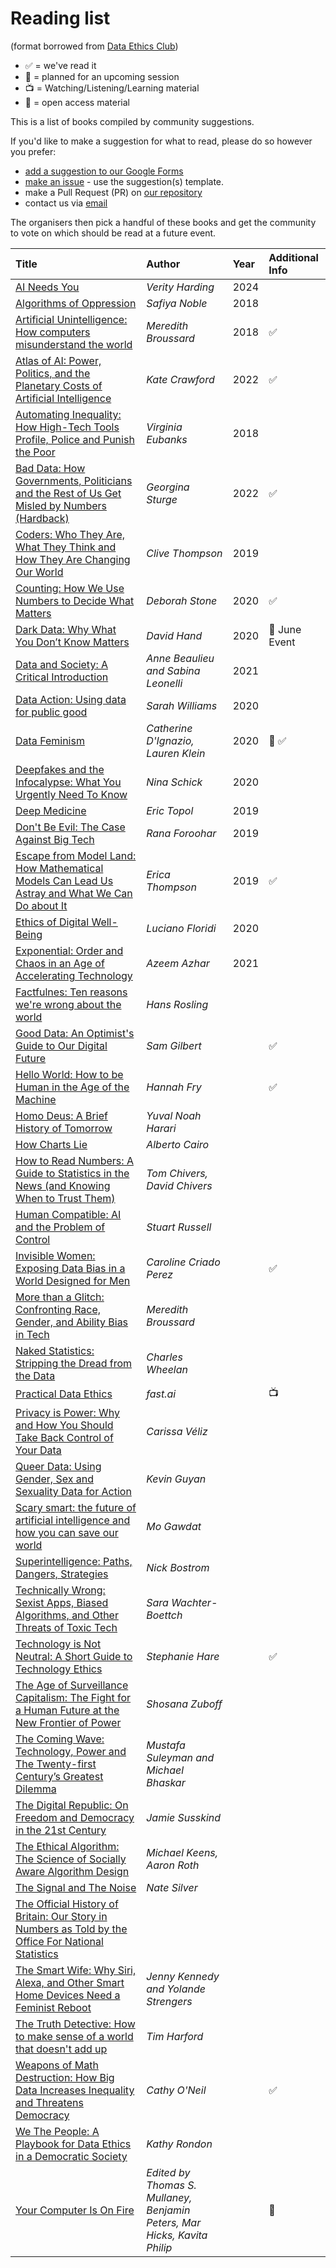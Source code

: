 # Reading list

(format borrowed from [Data Ethics Club](https://github.com/very-good-science/data-ethics-club))

- ✅ = we've read it
- 📅 = planned for an upcoming session
- 📺 = Watching/Listening/Learning material
- 💸 = open access material

This is a list of books compiled by community suggestions.

If you'd like to make a suggestion for what to read, please do so however you prefer:

* [add a suggestion to our Google Forms](https://forms.gle/qvNVX1681hkW62Lj9)
* [make an issue](https://github.com/ukgovdatascience/data-ethics-and-society-reading-group/issues/new/choose) - use the suggestion(s) template.
* make a Pull Request (PR) on [our repository](https://github.com/ukgovdatascience/data-ethics-and-society-reading-group)
* contact us via [email](mailto:xgov-data-ethics@proton.me)

The organisers then pick a handful of these books and get the community to vote on which should be read at a future event.

| Title | Author | Year | Additional Info |
|:--|:--|:--|:--|
| [AI Needs You](https://press.princeton.edu/books/hardcover/9780691244877/ai-needs-you) | *Verity Harding* | 2024 | |
| [Algorithms of Oppression](https://safiyaunoble.com/research-writing/) | *Safiya Noble* | 2018 | |
| [Artificial Unintelligence: How computers misunderstand the world](https://meredithbroussard.com/books/) | *Meredith Broussard* | 2018 | ✅ |
| [Atlas of AI: Power, Politics, and the Planetary Costs of Artificial Intelligence](https://yalebooks.co.uk/book/9780300264630/atlas-of-ai/) | *Kate Crawford* | 2022 | ✅ |
| [Automating Inequality: How High-Tech Tools Profile, Police and Punish the Poor](https://virginia-eubanks.com/automating-inequality/) | *Virginia Eubanks* | 2018 | |
| [Bad Data: How Governments, Politicians and the Rest of Us Get Misled by Numbers (Hardback)](https://www.hachette.co.uk/titles/georgina-sturge/bad-data/9780349128603/) | *Georgina Sturge* | 2022 | ✅ |
| [Coders: Who They Are, What They Think and How They Are Changing Our World](https://www.clivethompson.net/) | *Clive Thompson* | 2019 | |
| [Counting: How We Use Numbers to Decide What Matters](https://www.goodreads.com/book/show/50489326-counting) | *Deborah Stone* | 2020 | ✅ |
| [Dark Data: Why What You Don’t Know Matters](https://darkdata.website/) | *David Hand* | 2020 | 📅 June Event |
| [Data and Society: A Critical Introduction](https://uk.sagepub.com/en-gb/eur/data-and-society/book269709) | *Anne Beaulieu and Sabina Leonelli* | 2021 | |
| [Data Action: Using data for public good](https://mitpress.mit.edu/9780262545310/data-action/) | *Sarah Williams* | 2020 | |
| [Data Feminism](https://data-feminism.mitpress.mit.edu/) | *Catherine D'Ignazio, Lauren Klein*  | 2020 | 💸 ✅ |
| [Deepfakes and the Infocalypse: What You Urgently Need To Know](https://ninaschick.org/deepfakes/) | *Nina Schick* | 2020 | |
| [Deep Medicine](https://drerictopol.com/portfolio/deep-medicine/) | *Eric Topol* | 2019 | |
| [Don't Be Evil: The Case Against Big Tech](https://www.ranaforoohar.com/dontbeevil) | *Rana Foroohar* | 2019 | |
| [Escape from Model Land: How Mathematical Models Can Lead Us Astray and What We Can Do about It](https://www.ericathompson.co.uk/books/) | *Erica Thompson* | 2019 | ✅ |
| [Ethics of Digital Well-Being](https://link.springer.com/book/10.1007/978-3-030-50585-1) | *Luciano Floridi* | 2020 | |
| [Exponential: Order and Chaos in an Age of Accelerating Technology](https://www.exponentialview.co/p/my-book) | *Azeem Azhar* | 2021 | |
| [Factfulnes: Ten reasons we're wrong about the world](https://www.goodreads.com/en/book/show/34890015) | *Hans Rosling* | | |
| [Good Data: An Optimist's Guide to Our Digital Future](https://gooddataguide.com/) | *Sam Gilbert* | | ✅ |
| [Hello World: How to be Human in the Age of the Machine](https://hannahfry.co.uk/book/hello-world/) | *Hannah Fry* | | ✅ |
| [Homo Deus: A Brief History of Tomorrow](https://www.ynharari.com/book/homo-deus/) | *Yuval Noah Harari* | | |
| [How Charts Lie](https://albertocairo.com/) | *Alberto Cairo* | | |
| [How to Read Numbers: A Guide to Statistics in the News (and Knowing When to Trust Them)](https://www.howtoreadnumbers.com/) | *Tom Chivers, David Chivers* | | |
| [Human Compatible: AI and the Problem of Control](https://www.penguin.co.uk/books/307948/human-compatible-by-russell-stuart/9780141987507) | *Stuart Russell* | | |
| [Invisible Women: Exposing Data Bias in a World Designed for Men](https://carolinecriadoperez.com/book/invisible-women/) | *Caroline Criado Perez* | | ✅ |
| [More than a Glitch: Confronting Race, Gender, and Ability Bias in Tech](https://meredithbroussard.com/books/) | *Meredith Broussard* | | |
| [Naked Statistics: Stripping the Dread from the Data](https://www.goodreads.com/en/book/show/17986418) | *Charles Wheelan* | | |
| [Practical Data Ethics](https://ethics.fast.ai/)  | *fast.ai* | | 📺 |
| [Privacy is Power: Why and How You Should Take Back Control of Your Data](https://www.carissaveliz.com/books) | *Carissa Véliz* | | |
| [Queer Data: Using Gender, Sex and Sexuality Data for Action](https://kevinguyan.com/queer-data/) | *Kevin Guyan* | | |
| [Scary smart: the future of artificial intelligence and how you can save our world](https://www.mogawdat.com/scary-smart) | *Mo Gawdat* | | |
| [Superintelligence: Paths, Dangers, Strategies](https://nickbostrom.com/) | *Nick Bostrom* | | |
| [Technically Wrong: Sexist Apps, Biased Algorithms, and Other Threats of Toxic Tech](https://www.sarawb.com/books) | *Sara Wachter-Boettch* | | |
| [Technology is Not Neutral: A Short Guide to Technology Ethics](https://www.harebrain.co/books) | *Stephanie Hare* | | ✅ |
| [The Age of Surveillance Capitalism: The Fight for a Human Future at the New Frontier of Power](https://shoshanazuboff.com/book/about/) | *Shosana Zuboff* | | |
| [The Coming Wave: Technology, Power and The Twenty-first Century’s Greatest Dilemma](https://www.the-coming-wave.com/) | *Mustafa Suleyman and Michael Bhaskar* | | |
| [The Digital Republic: On Freedom and Democracy in the 21st Century](https://www.bloomsbury.com/uk/digital-republic-9781526650412/) | *Jamie Susskind* | | |
| [The Ethical Algorithm: The Science of Socially Aware Algorithm Design](https://global.oup.com/academic/product/the-ethical-algorithm-9780190948207) | *Michael Keens, Aaron Roth*
| [The Signal and The Noise](https://www.goodreads.com/book/show/13588394-the-signal-and-the-noise) | *Nate Silver* | | |
| [The Official History of Britain: Our Story in Numbers as Told by the Office For National Statistics](https://www.bibliophilebooks.com/officialhistoryofbritain) | | |
| [The Smart Wife: Why Siri, Alexa, and Other Smart Home Devices Need a Feminist Reboot](https://mitpress.mit.edu/9780262542791/the-smart-wife/) | *Jenny Kennedy and Yolande Strengers* | | |
| [The Truth Detective: How to make sense of a world that doesn't add up](https://timharford.com/books/truthdetective/) | *Tim Harford* | | |
| [Weapons of Math Destruction: How Big Data Increases Inequality and Threatens Democracy](https://mathbabe.org/) | *Cathy O'Neil* | | ✅ | 
| [We The People: A Playbook for Data Ethics in a Democratic Society](https://technicspub.com/we-the-people/) | *Kathy Rondon* | | |
| [Your Computer Is On Fire](https://direct.mit.edu/books/edited-volume/5044/Your-Computer-Is-on-Fire) | *Edited by Thomas S. Mullaney, Benjamin Peters, Mar Hicks, Kavita Philip* | | 💸 | 
